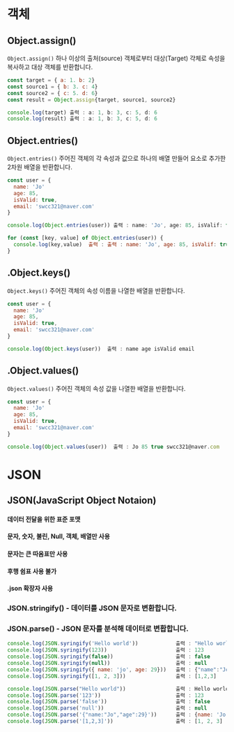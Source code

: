 # 객체

## Object.assign()

`Object.assign()` 하나 이상의 출처(source) 객체로부터 대상(Target) 갹체로 속성을 복사하고 대상 객체를 반환합니다.

```javascript
const target = { a: 1. b: 2}
const source1 = { b: 3. c: 4}
const source2 = { c: 5. d: 6}
const result = Object.assign{target, source1, source2}

console.log(target) 출력 : a: 1, b: 3, c: 5, d: 6
console.log(result) 출력 : a: 1, b: 3, c: 5, d: 6
```

## Object.entries()

`Object.entries()` 주어진 객체의 각 속성과 값으로 하나의 배열 만들어 요소로 추가한 2차원 배열을 반환합니다.

```javascript
const user = {
  name: 'Jo'
  age: 85,
  isValid: true,
  email: 'swcc321@naver.com'
}

console.log(Object.entries(user)) 출력 : name: 'Jo', age: 85, isValif: true, email: 'swcc321@naver.com'

for (const [key, value] of Object.entries(user)) {
  console.log(key,value)  출력 : 출력 : name: 'Jo', age: 85, isValif: true, email: 'swcc321@naver.com' (줄바꿈)
}
```

## .Object.keys()

`Object.keys()` 주어진 객체의 속성 이름을 나열한 배열을 반환합니다.

```javascript
const user = {
  name: 'Jo'
  age: 85,
  isValid: true,
  email: 'swcc321@naver.com'
}

console.log(Object.keys(user))  출력 : name age isValid email
```

## .Object.values()

`Object.values()` 주어진 객체의 속성 값을 나열한 배열을 반환합니다.

```javascript
const user = {
  name: 'Jo'
  age: 85,
  isValid: true,
  email: 'swcc321@naver.com'
}

console.log(Object.values(user))  출력 : Jo 85 true swcc321@naver.com
```

# JSON

## JSON(JavaScript Object Notaion)

#### 데이터 전달을 위한 표준 포맷

#### 문자, 숫자, 불린, Null, 객체, 배열만 사용

#### 문자는 큰 따옴표만 사용

#### 후행 쉼표 사용 불가

#### .json 확장자 사용

### JSON.stringify() - 데이터를 JSON 문자로 변환합니다.

### JSON.parse() - JSON 문자를 분석해 데이터로 변홥합니다.

```javascript
console.log(JSON.syringify('Hello world'))            출력 : "Hello world"
console.log(JSON.syringify(123))                      출력 : 123
console.log(JSON.syringify(false))                    출력 : false
console.log(JSON.syringify(null))                     출력 : null
console.log(JSON.syringify({ name: 'jo', age: 29}))   출력 : {"name":"Jo","age":29}
console.log(JSON.syringify([1, 2, 3]))                출력 : [1,2,3]

console.log(JSON.parse("Hello world"))                출력 : Hello world
console.log(JSON.parse('123'))                        출력 : 123
console.log(JSON.parse('false'))                      출력 : false
console.log(JSON.parse('null'))                       출력 : null
console.log(JSON.parse('{"name:"Jo","age":29}'))      출력 : {name: 'Jo', age: 29}
console.log(JSON.parse('[1,2,3]'))                    출력 : [1, 2, 3]
```

